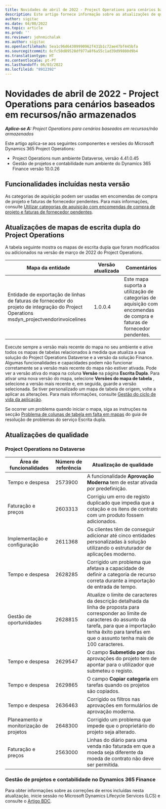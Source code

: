 ```yaml
---
title: Novidades de abril de 2022 - Project Operations para cenários baseados em recursos/não armazenados
description: Este artigo fornece informação sobre as atualizações de qualidade que estão disponíveis na versão de abril de 2022 do Microsoft Dynamics 365 Project Operations para cenários baseados em recursos/sem stock.
author: sigitac
ms.date: 04/08/2022
ms.topic: article
ms.prod: ''
ms.reviewer: johnmichalak
ms.author: sigitac
ms.openlocfilehash: 5ea1c96d64309990962f431b1c72ae47bf445bfa
ms.sourcegitcommit: 6cfc50d89528df977a8f6a55c1ad39d99800d9b4
ms.translationtype: HT
ms.contentlocale: pt-PT
ms.lasthandoff: 06/03/2022
ms.locfileid: "8912392"
---
```

# <a name="whats-new-april-2022---project-operations-for-resourcenon-stocked-based-scenarios"></a>Novidades de abril de 2022 - Project Operations para cenários baseados em recursos/não armazenados

_**Aplica-se A:** Project Operations para cenários baseados em recursos/não armazenados_

Este artigo aplica-se aos seguintes componentes e versões do Microsoft Dynamics 365 Project Operations:

- Project Operations num ambiente Dataverse, versão 4.41.0.45
- Gestão de projetos e contabilidade num ambiente do Dynamics 365 Finance versão 10.0.26

## <a name="features-included-in-this-release"></a>Funcionalidades incluídas nesta versão

As categorias de aquisição podem ser usadas em encomendas de compra de projeto e faturas de fornecedor pendentes. Para mais informações, consulte [Utilizar categorias de aquisição com encomendas de compra de projeto e faturas de fornecedor pendentes](configure-procurement-categories.md).

## <a name="project-operations-dual-write-maps-updates"></a>Atualizações de mapas de escrita dupla do Project Operations

A tabela seguinte mostra os mapas de escrita dupla que foram modificados ou adicionados na versão de março de 2022 do Project Operations.

| Mapa da entidade | Versão atualizada | Comentários |
| -------------- | ------------------- | ------------|
| Entidade de exportação de linhas de faturas de fornecedor do projeto de integração do Project Operations msdyn\_projectvendorinvoicelines | 1.0.0.4 | Este mapa suporta a utilização de categorias de aquisição com encomendas de compra e faturas de fornecedor pendentes. |

Execute sempre a versão mais recente do mapa no seu ambiente e ative todos os mapas de tabelas relacionados à medida que atualiza a sua solução do Project Operations Dataverse e a versão da solução Finance. Algumas funcionalidades e capacidades podem não funcionar corretamente se a versão mais recente do mapa não estiver ativada. Pode ver a versão ativa do mapa na coluna **Versão** na página **Escrita Dupla**. Para ativar uma nova versão do mapa, selecione **Versões do mapa de tabela** , selecione a versão mais recente e, em seguida, guarde a versão selecionada. Se tiver personalizado um mapa de tabela de origem, volte a aplicar as alterações. Para mais informações, consulte [Gestão do ciclo de vida da aplicação](/dynamics365/fin-ops-core/dev-itpro/data-entities/dual-write/app-lifecycle-management).

Se ocorrer um problema quando iniciar o mapa, siga as instruções na secção [Problema de colunas de tabela em falta em mapas](/dynamics365/fin-ops-core/dev-itpro/data-entities/dual-write/dual-write-troubleshooting-finops-upgrades#missing-table-columns-issue-on-maps) do guia de resolução de problemas do serviço Escrita dupla.

## <a name="quality-updates"></a>Atualizações de qualidade

### <a name="project-operations-on-dataverse"></a>Project Operations no Dataverse

| Área de funcionalidades | Número de referência | Atualização de qualidade |
| ------------ | ---------------- | -------------- |
| Tempo e despesa | 2573900 | A funcionalidade **Aprovação Moderna** tem de estar ativada por predefinição. |
| Faturação e preços | 2603313 | Corrigiu um erro de registo duplicado que impedia que a cotação e os itens de contrato com um produto fossem adicionados. |
| Implementação e configuração | 2611368 | Os clientes têm de conseguir adicionar até cinco entidades personalizadas à solução utilizando o estruturador de aplicações moderno. |
| Tempo e despesa | 2628285 | Corrigido um problema que afetava a capacidade de definir a categoria de recurso correta durante a importação de entrada de tempo. |
| Gestão de oportunidades| 2628815 | Atualize o limite de caracteres da descrição detalhada da linha de proposta para corresponder ao limite de caracteres do assunto da tarefa, para que a importação tenha êxito para tarefas em que o assunto tenha mais de 100 caracteres. |
| Tempo e despesa| 2629547 | O campo **Submetido por** das aprovações do projeto tem de apontar para o utilizador que submeteu o registo. |
| Tempo e despesa| 2629865 | O campo **Copiar categoria** em tarefas quando os projetos são copiados. |
| Tempo e despesa| 2636463 | Corrigido os filtros nas aprovações em formulários de aprovação moderna. |
| Planeamento e monitorização de projetos | 2648300 | Corrigido um problema que impede que o proprietário do projeto seja alterado. |
| Faturação e preços | 2563000 | Linhas do diário para uma venda não faturada em que a moeda seja diferente da moeda de contrato não deve ser permitida. |

### <a name="project-management-and-accounting-in-dynamics-365-finance"></a>Gestão de projetos e contabilidade no Dynamics 365 Finance

Para obter informações sobre as correções de erros incluídas nesta atualização, inicie sessão no Microsoft Dynamics Lifecycle Services (LCS) e consulte o [Artigo BDC](https://fix.lcs.dynamics.com/Issue/Details?bugId=662864).
